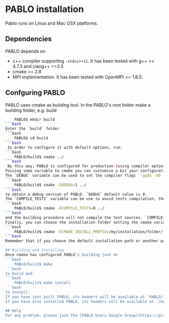 # PABLO installation

Pablo runs on Linux and Mac OSX platforms.

## Dependencies
PABLO depends on
* c++ compiler supporting `-std=c++11`. It has been tested with g++ >= 4.7.3 and clang++ >=3.5
* cmake >= 2.8
* MPI implementation. It has been tested with OpenMPI >= 1.6.5. 

## Confguring PABLO
PABLO uses cmake as building tool.
In the PABLO's root folder make a building folder, e.g. build
```bash
	PABLO$ mkdir build
```bash
Enter the `build` folder
```bash
	PABLO$ cd build
```bash
 In order to configure it with default options, run:
```bash
	PABLO/build$ cmake ../
```bash
 By this way, PABLO is configured for production (using compiler optimization flags, `-O3`) and the tests in `PABLO/test/` will be compiled and successively available at `PABLO/build/test/`; moreover, the default installation folder is `/usr/local/`.
Passing some variable to cmake you can customize a bit your configuration.
The `DEBUG` variable can be used to set the compiler flags `-ggdb -O0 -fmessage-length=0-ggdb -O0 -fmessage-length=0`, then you can call
```bash
	PABLO/build$ cmake -DDEBUG=1 ../	
```bash
to obtain a debug version of PABLO. `DEBUG` default value is 0.
The `COMPILE_TESTS` variable can be use to avoid tests compilation, then
```bash
	PABLO/build$ cmake -DCOMPILE_TESTS=0 ../	
```bash
and the building procedure will not compile the test sources. `COMPILE_TESTS` default value is 1.
Finally, you can choose the installation folder setting the cmake variable `CMAKE_INSTALL_PREFIX`
```bash
	PABLO/build$ cmake -DCMAKE_INSTALL_PREFIX=/my/installation/folder/ ../	
```bash
Remember that if you choose the default installation path or another path without write permission you will need administration privileges to install PABLO in.

## Building and Installing
Once cmake has configured PABLO's building just do
```bash
	PABLO/build$ make	
```bash
to build and
```bash
	PABLO/build$ make install	
```bash
to install.
If you have just built PABLO, its headers will be available at `PABLO/include/` folder and a static library `libPABLO.a` will be available at `PABLO/build/lib/` folder.
If you have also installed PABLO, its headers will be available at `/my/installation/folder/PABLO/include/` folder and a static library `libPABLO.a` will be available at `/my/installation/folder/lib/` folder.

## Help
For any problem, please join the [PABLO Users Google Group](https://groups.google.com/forum/#!forum/pablo-users) and post your requests.